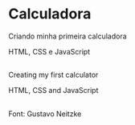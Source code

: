 # Calculadora
Criando minha primeira calculadora

HTML, CSS e JavaScript

##
Creating my first calculator

HTML, CSS and JavaScript

##
Font: Gustavo Neitzke
